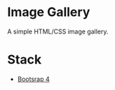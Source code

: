 # Image Gallery

A simple HTML/CSS image gallery.

# Stack

* [Bootsrap 4](https://getbootstrap.com/)